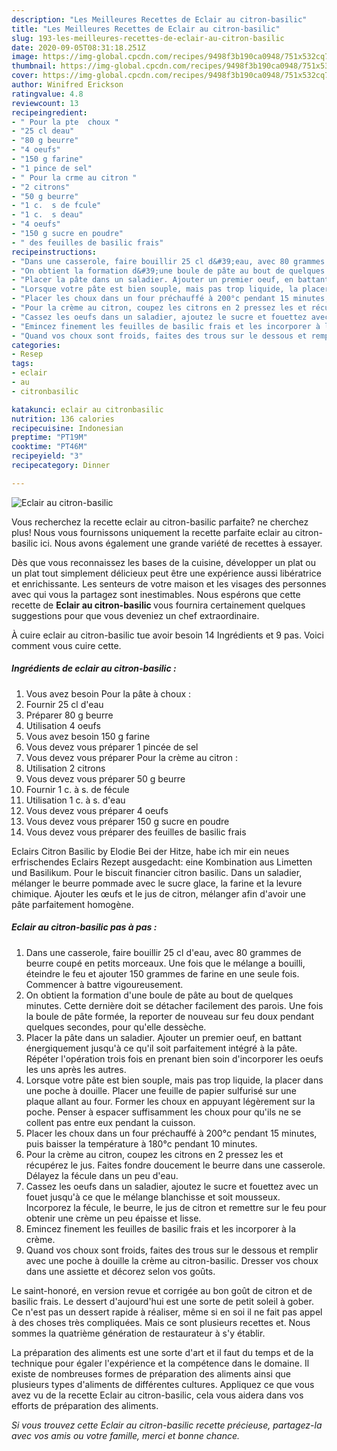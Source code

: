 ```yaml
---
description: "Les Meilleures Recettes de Eclair au citron-basilic"
title: "Les Meilleures Recettes de Eclair au citron-basilic"
slug: 193-les-meilleures-recettes-de-eclair-au-citron-basilic
date: 2020-09-05T08:31:18.251Z
image: https://img-global.cpcdn.com/recipes/9498f3b190ca0948/751x532cq70/eclair-au-citron-basilic-photo-principale-de-la-recette.jpg
thumbnail: https://img-global.cpcdn.com/recipes/9498f3b190ca0948/751x532cq70/eclair-au-citron-basilic-photo-principale-de-la-recette.jpg
cover: https://img-global.cpcdn.com/recipes/9498f3b190ca0948/751x532cq70/eclair-au-citron-basilic-photo-principale-de-la-recette.jpg
author: Winifred Erickson
ratingvalue: 4.8
reviewcount: 13
recipeingredient:
- " Pour la pte  choux "
- "25 cl deau"
- "80 g beurre"
- "4 oeufs"
- "150 g farine"
- "1 pince de sel"
- " Pour la crme au citron "
- "2 citrons"
- "50 g beurre"
- "1 c.  s de fcule"
- "1 c.  s deau"
- "4 oeufs"
- "150 g sucre en poudre"
- " des feuilles de basilic frais"
recipeinstructions:
- "Dans une casserole, faire bouillir 25 cl d&#39;eau, avec 80 grammes de beurre coupé en petits morceaux. Une fois que le mélange a bouilli, éteindre le feu et ajouter 150 grammes de farine en une seule fois. Commencer à battre vigoureusement."
- "On obtient la formation d&#39;une boule de pâte au bout de quelques minutes. Cette dernière doit se détacher facilement des parois. Une fois la boule de pâte formée, la reporter de nouveau sur feu doux pendant quelques secondes, pour qu&#39;elle dessèche."
- "Placer la pâte dans un saladier. Ajouter un premier oeuf, en battant énergiquement jusqu&#39;à ce qu&#39;il soit parfaitement intégré à la pâte. Répéter l&#39;opération trois fois en prenant bien soin d&#39;incorporer les oeufs les uns après les autres."
- "Lorsque votre pâte est bien souple, mais pas trop liquide, la placer dans une poche à douille. Placer une feuille de papier sulfurisé sur une plaque allant au four. Former les choux en appuyant légèrement sur la poche. Penser à espacer suffisamment les choux pour qu&#39;ils ne se collent pas entre eux pendant la cuisson."
- "Placer les choux dans un four préchauffé à 200°c pendant 15 minutes, puis baisser la température à 180°c pendant 10 minutes."
- "Pour la crème au citron, coupez les citrons en 2 pressez les et récupérez le jus. Faites fondre doucement le beurre dans une casserole. Délayez la fécule dans un peu d&#39;eau."
- "Cassez les oeufs dans un saladier, ajoutez le sucre et fouettez avec un fouet jusqu&#39;à ce que le mélange blanchisse et soit mousseux. Incorporez la fécule, le beurre, le jus de citron et remettre sur le feu pour obtenir une crème un peu épaisse et lisse."
- "Emincez finement les feuilles de basilic frais et les incorporer à la crème."
- "Quand vos choux sont froids, faites des trous sur le dessous et remplir avec une poche à douille la crème au citron-basilic. Dresser vos choux dans une assiette et décorez selon vos goûts."
categories:
- Resep
tags:
- eclair
- au
- citronbasilic

katakunci: eclair au citronbasilic 
nutrition: 136 calories
recipecuisine: Indonesian
preptime: "PT19M"
cooktime: "PT46M"
recipeyield: "3"
recipecategory: Dinner

---
```



![Eclair au citron-basilic](https://img-global.cpcdn.com/recipes/9498f3b190ca0948/751x532cq70/eclair-au-citron-basilic-photo-principale-de-la-recette.jpg)

Vous recherchez la recette eclair au citron-basilic parfaite? ne cherchez plus! Nous vous fournissons uniquement la recette parfaite eclair au citron-basilic ici. Nous avons également une grande variété de recettes à essayer.

Dès que vous reconnaissez les bases de la cuisine, développer un plat ou un plat tout simplement délicieux peut être une expérience aussi libératrice et enrichissante. Les senteurs de votre maison et les visages des personnes avec qui vous la partagez sont inestimables. Nous espérons que cette recette de <strong> Eclair au citron-basilic </strong> vous fournira certainement quelques suggestions pour que vous deveniez un chef extraordinaire.

<!--inarticleads1-->

À cuire eclair au citron-basilic tue avoir besoin 14 Ingrédients et 9 pas. Voici comment vous cuire cette.

##### Ingrédients de eclair au citron-basilic :

1. Vous avez besoin  Pour la pâte à choux :
1. Fournir 25 cl d&#39;eau
1. Préparer 80 g beurre
1. Utilisation 4 oeufs
1. Vous avez besoin 150 g farine
1. Vous devez vous préparer 1 pincée de sel
1. Vous devez vous préparer  Pour la crème au citron :
1. Utilisation 2 citrons
1. Vous devez vous préparer 50 g beurre
1. Fournir 1 c. à s. de fécule
1. Utilisation 1 c. à s. d&#39;eau
1. Vous devez vous préparer 4 oeufs
1. Vous devez vous préparer 150 g sucre en poudre
1. Vous devez vous préparer  des feuilles de basilic frais


Eclairs Citron Basilic by Elodie Bei der Hitze, habe ich mir ein neues erfrischendes Eclairs Rezept ausgedacht: eine Kombination aus Limetten und Basilikum. Pour le biscuit financier citron basilic. Dans un saladier, mélanger le beurre pommade avec le sucre glace, la farine et la levure chimique. Ajouter les œufs et le jus de citron, mélanger afin d&#39;avoir une pâte parfaitement homogène. 

<!--inarticleads2-->

##### Eclair au citron-basilic pas à pas :

1. Dans une casserole, faire bouillir 25 cl d&#39;eau, avec 80 grammes de beurre coupé en petits morceaux. Une fois que le mélange a bouilli, éteindre le feu et ajouter 150 grammes de farine en une seule fois. Commencer à battre vigoureusement.
1. On obtient la formation d&#39;une boule de pâte au bout de quelques minutes. Cette dernière doit se détacher facilement des parois. Une fois la boule de pâte formée, la reporter de nouveau sur feu doux pendant quelques secondes, pour qu&#39;elle dessèche.
1. Placer la pâte dans un saladier. Ajouter un premier oeuf, en battant énergiquement jusqu&#39;à ce qu&#39;il soit parfaitement intégré à la pâte. Répéter l&#39;opération trois fois en prenant bien soin d&#39;incorporer les oeufs les uns après les autres.
1. Lorsque votre pâte est bien souple, mais pas trop liquide, la placer dans une poche à douille. Placer une feuille de papier sulfurisé sur une plaque allant au four. Former les choux en appuyant légèrement sur la poche. Penser à espacer suffisamment les choux pour qu&#39;ils ne se collent pas entre eux pendant la cuisson.
1. Placer les choux dans un four préchauffé à 200°c pendant 15 minutes, puis baisser la température à 180°c pendant 10 minutes.
1. Pour la crème au citron, coupez les citrons en 2 pressez les et récupérez le jus. Faites fondre doucement le beurre dans une casserole. Délayez la fécule dans un peu d&#39;eau.
1. Cassez les oeufs dans un saladier, ajoutez le sucre et fouettez avec un fouet jusqu&#39;à ce que le mélange blanchisse et soit mousseux. Incorporez la fécule, le beurre, le jus de citron et remettre sur le feu pour obtenir une crème un peu épaisse et lisse.
1. Emincez finement les feuilles de basilic frais et les incorporer à la crème.
1. Quand vos choux sont froids, faites des trous sur le dessous et remplir avec une poche à douille la crème au citron-basilic. Dresser vos choux dans une assiette et décorez selon vos goûts.


Le saint-honoré, en version revue et corrigée au bon goût de citron et de basilic frais. Le dessert d&#39;aujourd&#39;hui est une sorte de petit soleil à gober. Ce n&#39;est pas un dessert rapide à réaliser, même si en soi il ne fait pas appel à des choses très compliquées. Mais ce sont plusieurs recettes et. Nous sommes la quatrième génération de restaurateur à s&#39;y établir. 

<!--inarticleads1-->

<p>
La préparation des aliments est une sorte d'art et il faut du temps et de la technique pour égaler l'expérience et la compétence dans le domaine. Il existe de nombreuses formes de préparation des aliments ainsi que plusieurs types d'aliments de différentes cultures. Appliquez ce que vous avez vu de la recette Eclair au citron-basilic, cela vous aidera dans vos efforts de préparation des aliments.
</p>

<p>
<i>Si vous trouvez cette Eclair au citron-basilic recette précieuse, partagez-la avec vos amis ou votre famille, merci et bonne chance.</i>
</p>
